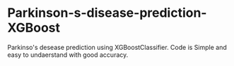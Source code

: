 # Parkinson-s-disease-prediction-XGBoost
Parkinso's desease prediction using XGBoostClassifier. Code is Simple and easy to undaerstand with good accuracy.
